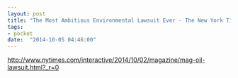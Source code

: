 ```yaml
---
layout: post
title: "The Most Ambitious Environmental Lawsuit Ever - The New York Times"
tags:
- pocket
date:  "2014-10-05 04:46:00"
---
```


http://www.nytimes.com/interactive/2014/10/02/magazine/mag-oil-lawsuit.html?_r=0

